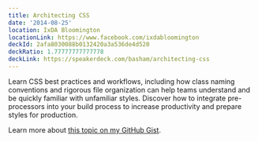 ```yaml
---
title: Architecting CSS
date: '2014-08-25'
location: IxDA Bloomington
locationLink: https://www.facebook.com/ixdabloomington
deckId: 2afa8030088b0132420a3a536de4d520
deckRatio: 1.77777777777778
deckLink: https://speakerdeck.com/basham/architecting-css
---
```


Learn CSS best practices and workflows, including how class naming conventions and rigorous file organization can help teams understand and be quickly familiar with unfamiliar styles. Discover how to integrate pre-processors into your build process to increase productivity and prepare styles for production.

Learn more about [this topic on my GitHub Gist](https://gist.github.com/basham/877db54fffb08e47bd39).
